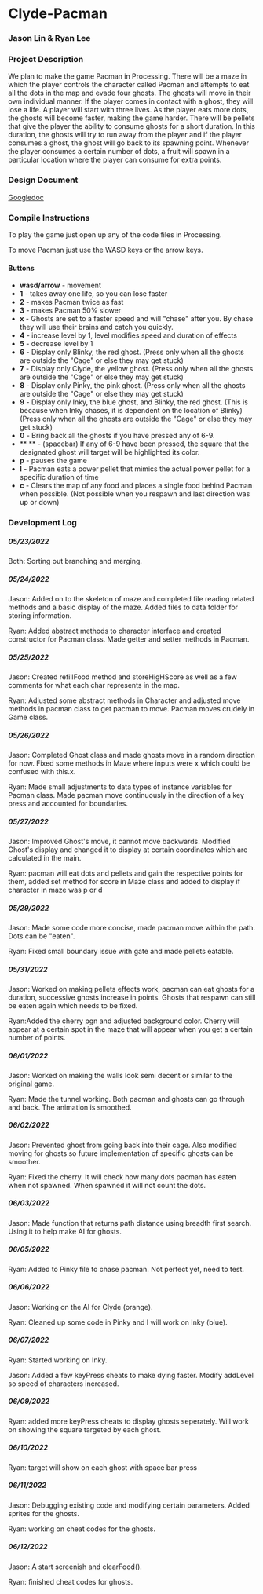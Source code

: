 # Clyde-Pacman
### Jason Lin & Ryan Lee
### Project Description
We plan to make the game Pacman in Processing. There will be a maze in which the player controls the character called Pacman and attempts to eat all the dots in the map and evade four ghosts. The ghosts will move in their own individual manner. If the player comes in contact with a ghost, they will lose a life. A player will start with three lives. As the player eats more dots, the ghosts will become faster, making the game harder. There will be pellets that give the player the ability to consume ghosts for a short duration. In this duration, the ghosts will try to run away from the player and if the player consumes a ghost, the ghost will go back to its spawning point. Whenever the player consumes a certain number of dots, a fruit will spawn in a particular location where the player can consume for extra points.

### Design Document #####
[Googledoc](https://docs.google.com/document/d/1tpnc-Wm02frSSIznljnABScj6-JBMjXSTv66EZFsAFE/edit)

### Compile Instructions
To play the game just open up any of the code files in Processing.

To move Pacman just use the WASD keys or the arrow keys.

#### Buttons
+ **wasd/arrow** - movement
+ **1** - takes away one life, so you can lose faster
+ **2** - makes Pacman twice as fast
+ **3** - makes Pacman 50% slower
+ **x** - Ghosts are set to a faster speed and will "chase" after you. By chase they will use their brains and catch you quickly.
+ **4** - increase level by 1, level modifies speed and duration of effects
+ **5** - decrease level by 1
+ **6** - Display only Blinky, the red ghost. (Press only when all the ghosts are outside the "Cage" or else they may get stuck)
+ **7** - Display only Clyde, the yellow ghost. (Press only when all the ghosts are outside the "Cage" or else they may get stuck)
+ **8** - Display only Pinky, the pink ghost. (Press only when all the ghosts are outside the "Cage" or else they may get stuck)
+ **9** - Display only Inky, the blue ghost, and Blinky, the red ghost. (This is because when Inky chases, it is dependent on the location of Blinky) (Press only when all the ghosts are outside the "Cage" or else they may get stuck)
+ **0** - Bring back all the ghosts if you have pressed any of 6-9.
+ ** ** - (spacebar) If any of 6-9 have been pressed, the square that the designated ghost will target will be highlighted its color.
+ **p** - pauses the game
+ **l** - Pacman eats a power pellet that mimics the actual power pellet for a specific duration of time
+ **c** - Clears the map of any food and places a single food behind Pacman when possible. (Not possible when you respawn and last direction was up or down)

### Development Log
##### 05/23/2022
Both: Sorting out branching and merging.

##### 05/24/2022
Jason: Added on to the skeleton of maze and completed file reading related methods and a basic display of the maze. Added files to data folder for storing information.

Ryan:  Added abstract methods to character interface and created constructor for Pacman class. Made getter and setter methods in Pacman.

##### 05/25/2022
Jason: Created refillFood method and storeHigHScore as well as a few comments for what each char represents in the map.

Ryan: Adjusted some abstract methods in Character and adjusted move methods in pacman class to get pacman to move. Pacman moves crudely in Game class.

##### 05/26/2022
Jason: Completed Ghost class and made ghosts move in a random direction for now. Fixed some methods in Maze where inputs were x which could be confused with this.x.

Ryan: Made small adjustments to data types of instance variables for Pacman class. Made pacman move continuously in the direction of a key press and accounted for boundaries.

##### 05/27/2022
Jason: Improved Ghost's move, it cannot move backwards. Modified Ghost's display and changed it to display at certain coordinates which are calculated in the main.

Ryan: pacman will eat dots and pellets and gain the respective points for them, added set method for score in Maze class and added to display if character in maze was p or d

##### 05/29/2022
Jason: Made some code more concise, made pacman move within the path. Dots can be "eaten".

Ryan: Fixed small boundary issue with gate and made pellets eatable.

##### 05/31/2022
Jason: Worked on making pellets effects work, pacman can eat ghosts for a duration, successive ghosts increase in points. Ghosts that respawn can still be eaten again which needs to be fixed.

Ryan:Added the cherry pgn and adjusted background color. Cherry will appear at a certain spot in the maze that will appear when you get a certain number of points.

##### 06/01/2022
Jason: Worked on making the walls look semi decent or similar to the original game.

Ryan: Made the tunnel working. Both pacman and ghosts can go through and back. The animation is smoothed.

##### 06/02/2022
Jason: Prevented ghost from going back into their cage. Also modified moving for ghosts so future implementation of specific ghosts can be smoother.

Ryan: Fixed the cherry. It will check how many dots pacman has eaten when not spawned. When spawned it will not count the dots.

##### 06/03/2022
Jason: Made function that returns path distance using breadth first search. Using it to help make AI for ghosts.

##### 06/05/2022
Ryan: Added to Pinky file to chase pacman. Not perfect yet, need to test.

##### 06/06/2022
Jason: Working on the AI for Clyde (orange).

Ryan: Cleaned up some code in Pinky and I will work on Inky (blue).

##### 06/07/2022
Ryan: Started working on Inky.

Jason: Added a few keyPress cheats to make dying faster. Modify addLevel so speed of characters increased.

##### 06/09/2022
Ryan: added more keyPress cheats to display ghosts seperately. Will work on showing the square targeted by each ghost.

##### 06/10/2022
Ryan: target will show on each ghost with space bar press

##### 06/11/2022
Jason: Debugging existing code and modifying certain parameters. Added sprites for the ghosts.

Ryan: working on cheat codes for the ghosts.

##### 06/12/2022
Jason: A start screenish and clearFood().

Ryan: finished cheat codes for ghosts.
